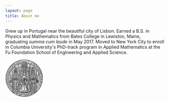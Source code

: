 ```yaml
---
layout: page
title: About me
---
```



Grew up in Portugal near the beautiful city of Lisbon. Earned a B.S. in Physics and Mathematics from Bates College in Lewiston, Maine, graduating *summa cum laude* in May 2017. Moved to New York City to enroll in Columbia University's PhD-track program in Applied Mathematics at the Fu Foundation School of Engineering and Applied Science.


<img src="/img/heidelberg_uni.png"  width="120" height="120">
